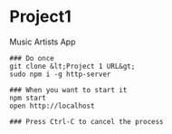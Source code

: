 # Project1

Music Artists App

```
### Do once
git clone &lt;Project 1 URL&gt;
sudo npm i -g http-server

### When you want to start it
npm start
open http://localhost

### Press Ctrl-C to cancel the process
```
